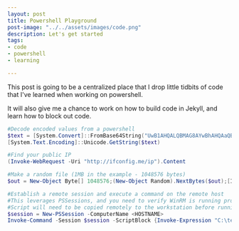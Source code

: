 ```yaml
---
layout: post
title: Powershell Playground
post-image: "../../assets/images/code.png"
description: Let's get started
tags:
- code
- powershell
- learning

---
```

This post is going to be a centralized place that I drop little tidbits of code that I've learned when working on powershell.

It will also give me a chance to work on how to build code in Jekyll, and learn how to block out code.

```Powershell
#Decode encoded values from a powershell
$text = [System.Convert]::FromBase64String("UwB1AHQALQBMAG8AYwBhAHQAaQBvAG4AIAAnAEMAOgBcACcA")
[System.Text.Encoding]::Unicode.GetString($text)

#Find your public IP
(Invoke-WebRequest -Uri "http://ifconfig.me/ip").Content

#Make a random file (1MB in the example - 1048576 bytes)
$out = New-Object Byte[] 1048576;(New-Object Random).NextBytes($out);[IO.File]::WriteAllBytes('C:\temp\randomfile.bin',$out)

#Establish a remote session and execute a command on the remote host
#This leverages PSSessions, and you need to verify WinRM is running properly
#Script will need to be copied remotely to the workstation before running
$session = New-PSSession -ComputerName <HOSTNAME>
Invoke-Command -Session $session -ScriptBlock {Invoke-Expression "C:\temp\script.bat"}
```